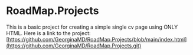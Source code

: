 # RoadMap.Projects

This is a basic project for creating a simple single cv page using ONLY HTML.
Here is a link to the project:
[https://github.com/GeorginaMD/RoadMap.Projects/blob/main/index.html](https://github.com/GeorginaMD/RoadMap.Projects.git)
